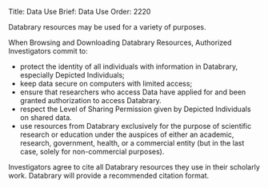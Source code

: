 Title: Data Use
Brief: Data Use
Order: 2220

Databrary resources may be used for a variety of purposes.

When Browsing and Downloading Databrary Resources, Authorized Investigators commit to:

- protect the identity of all individuals with information in Databrary, especially Depicted Individuals;
- keep data secure on computers with limited access;
- ensure that researchers who access Data have applied for and been granted authorization to access Databrary.
- respect the Level of Sharing Permission given by Depicted Individuals on shared data.
- use resources from Databrary exclusively for the purpose of scientific research or education under the auspices of either an academic, research, government, health, or a commercial entity (but in the last case, solely for non-commercial purposes).


Investigators agree to cite all Databrary resources they use in their scholarly work.
Databrary will provide a recommended citation format.
